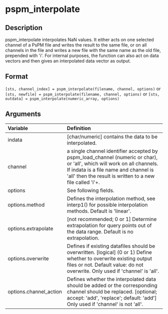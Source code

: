 # pspm_interpolate
## Description
pspm_interpolate interpolates NaN values. It either acts on one selected channel of a PsPM file and writes the result to the same file, or on all channels in the file and writes a new file with the same name as the old file, prepended with 'i'. For internal purposes, the function can also act on data vectors and then gives an interpolated data vector as output.

## Format
`[sts, channel_index] = pspm_interpolate(filename, channel, options)` or
`[sts, newfile] = pspm_interpolate(filename, channel, options)` or
`[sts, outdata] = pspm_interpolate(numeric_array, options)`

## Arguments
| Variable | Definition |
|:--|:--|
| indata | [char/numeric] contains the data to be interpolated. |
| channel | a single channel identifier accepted by pspm_load_channel (numeric or char), or 'all', which will work on all channels. If indata is a file name and channel is 'all' then the result is written to a new file called 'i'+<old filename>. |
| options | See following fields. |
| options.method | Defines the interpolation method, see interp1() for possible interpolation methods. Default is 'linear'. |
| options.extrapolate | [not recommended; 0 or 1] Determine extrapolation for query points out of the data range. Default is no extrapolation. |
| options.overwrite | Defines if existing datafiles should be overwritten. [logical] (0 or 1) Define whether to overwrite existing output files or not. Default value: do not overwrite. Only used if 'channel' is 'all'. |
| options.channel_action | Defines whether the interpolated data should be added or the corresponding channel should be replaced. [optional; accept: 'add', 'replace'; default: 'add'] Only used if 'channel' is not 'all'. |
